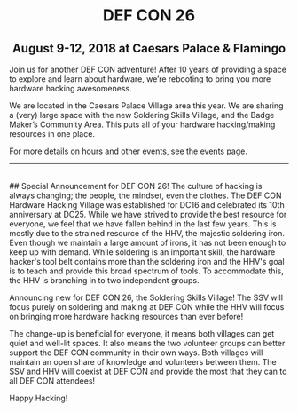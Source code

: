 # <center>DEF CON 26</center>
## <center>August 9-12, 2018 at Caesars Palace & Flamingo</center>
Join us for another DEF CON adventure! After 10 years of providing a space to explore and learn about hardware, we’re rebooting to bring you more hardware hacking awesomeness.

We are located in the Caesars Palace Village area this year. We are sharing a (very) large space with the new Soldering Skills Village, and the Badge Maker’s Community Area. This puts all of your hardware hacking/making resources in one place.

For more details on hours and other events, see the [events](/events) page.

* * *
<br />
## Special Announcement for DEF CON 26!
The culture of hacking is always changing; the people, the mindset, even the clothes. The DEF CON Hardware Hacking Village was established for DC16 and celebrated its 10th anniversary at DC25. While we have strived to provide the best resource for everyone, we feel that we have fallen behind in the last few years. This is mostly due to the strained resource of the HHV, the majestic soldering iron. Even though we maintain a large amount of irons, it has not been enough to keep up with demand. While soldering is an important skill, the hardware hacker's tool belt contains more than the soldering iron and the HHV's goal is to teach and provide this broad spectrum of tools. To accommodate this, the HHV is branching in to two independent groups.

Announcing new for DEF CON 26, the Soldering Skills Village! The SSV will focus purely on soldering and making at DEF CON while the HHV will focus on bringing more hardware hacking resources than ever before!

The change-up is beneficial for everyone, it means both villages can get quiet and well-lit spaces. It also means the two volunteer groups can better support the DEF CON community in their own ways. Both villages will maintain an open share of knowledge and volunteers between them. The SSV and HHV will coexist at DEF CON and provide the most that they can to all DEF CON attendees!

Happy Hacking!
